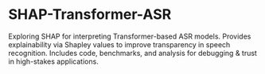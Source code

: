 # SHAP-Transformer-ASR
Exploring SHAP for interpreting Transformer-based ASR models. Provides explainability via Shapley values to improve transparency in speech recognition. Includes code, benchmarks, and analysis for debugging &amp; trust in high-stakes applications.
